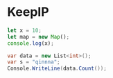 # KeepIP
```javascript
let x = 10;
let map = new Map();
console.log(x);
```

```csharp
var data = new List<int>();
var s = "qinnna";
Console.WriteLine(data.Count());
```
